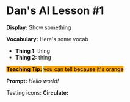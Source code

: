 # Dan's AI Lesson #1

**Display:** Show something

**Vocabulary:** Here's some vocab

* **Thing 1:** thing
* **Thing 2:** thing

<mark style="background-color:orange;">**Teaching Tip:**</mark> <mark style="background-color:orange;"></mark><mark style="background-color:orange;">you can tell because it's orange</mark>

**Prompt:** _Hello world!_

Testing icons: **Circulate:**
